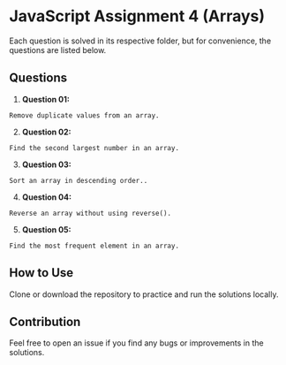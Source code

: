 # JavaScript Assignment 4 (Arrays)

Each question is solved in its respective folder, but for convenience, the questions are listed below.

## Questions

1. **Question 01:**

```
Remove duplicate values from an array.
```

2. **Question 02:**

```
Find the second largest number in an array.
```

3. **Question 03:**

```
Sort an array in descending order..
```

4. **Question 04:**

```
Reverse an array without using reverse().
```

5. **Question 05:**

```
Find the most frequent element in an array.
```

## How to Use

Clone or download the repository to practice and run the solutions locally.

## Contribution

Feel free to open an issue if you find any bugs or improvements in the solutions.
